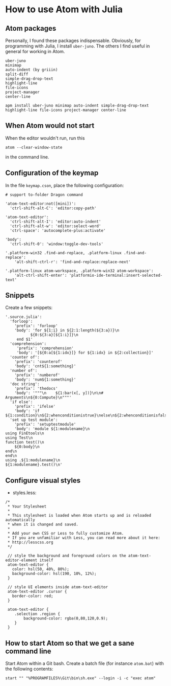# How to use Atom with Julia

## Atom packages

Personally, I found these packages indispensable. Obviously, for programming with Julia, I install `uber-juno`. The others I find useful in general for working in Atom.
```
uber-juno
minimap
auto-indent (by griiin)
split-diff
simple-drag-drop-text
highlight-line
file-icons
project-manager
center-line
```
```
apm install uber-juno minimap auto-indent simple-drag-drop-text highlight-line file-icons project-manager center-line
```

## When  Atom would not start

When the editor wouldn't run, run this
```
atom --clear-window-state
```
in the command line.


## Configuration of the  keymap

In the file	`keymap.cson`, place the following configuration:
```
# support to-folder Dragon command

'atom-text-editor:not([mini])':
  'ctrl-shift-alt-C': 'editor:copy-path'

'atom-text-editor':
  'ctrl-shift-alt-I': 'editor:auto-indent'
  'ctrl-shift-alt-w': 'editor:select-word'
  'ctrl-space': 'autocomplete-plus:activate'

'body':
  'ctrl-shift-0': 'window:toggle-dev-tools'

'.platform-win32 .find-and-replace, .platform-linux .find-and-replace':
    'alt-shift-ctrl-r': 'find-and-replace:replace-next'

'.platform-linux atom-workspace, .platform-win32 atom-workspace':
    'alt-ctrl-shift-enter': 'platformio-ide-terminal:insert-selected-text'

```


## Snippets

Create a few snippets:
```
'.source.julia':
  'forloop':
    'prefix': 'forloop'
    'body': 'for ${1:i} in ${2:1:length(${3:a})}\n
	       ${0:${3:a}[${1:i}]}\n
     end $1'
  'comprehension':
     'prefix': 'comprehension'
     'body': '[${0:a[${1:idx}]} for ${1:idx} in ${2:collection}]'
  'counter of':
    'prefix': 'counterof'
    'body': 'cnt${1:something}'
  'number of':
    'prefix': 'numberof'
    'body': 'num${1:something}'
  'doc string':
    'prefix': 'thedocs'
    'body': '"""\n    ${1:bar(x[, y])}\n\n# Arguments\n${0:Compute}\n"""'
  'if else':
    'prefix': 'ifelse'
    'body': 'if ${1:condition}\n${2:whenconditionistrue}\nelse\n${2:whenconditionisfalse}\nend'
  'set up test module':
    'prefix': 'setuptestmodule'
    'body': 'module ${1:modulename}\n
using FinEtools\n
using Test\n
function test()\n
	${0:body}\n
end\n
end\n
using .${1:modulename}\n
${1:modulename}.test()\n'
```


## Configure visual styles

- styles.less:
```
/*
 * Your Stylesheet
 *
 * This stylesheet is loaded when Atom starts up and is reloaded automatically
 * when it is changed and saved.
 *
 * Add your own CSS or Less to fully customize Atom.
 * If you are unfamiliar with Less, you can read more about it here:
 * http://lesscss.org
 */

 // style the background and foreground colors on the atom-text-editor-element itself
 atom-text-editor {
   color: hsl(50, 40%, 80%);
   background-color: hsl(190, 10%, 12%);
 }

 // style UI elements inside atom-text-editor
 atom-text-editor .cursor {
   border-color: red;
 }

 atom-text-editor {
 	.selection .region {
 		background-color: rgba(0,80,120,0.9);
 	}
 }
```

## How to start Atom so that we get a sane command line

Start Atom within a Git bash. Create a batch file (for instance `atom.bat`) with the following contents:
```
start "" "%PROGRAMFILES%\Git\bin\sh.exe" --login -i -c "exec atom"
```
